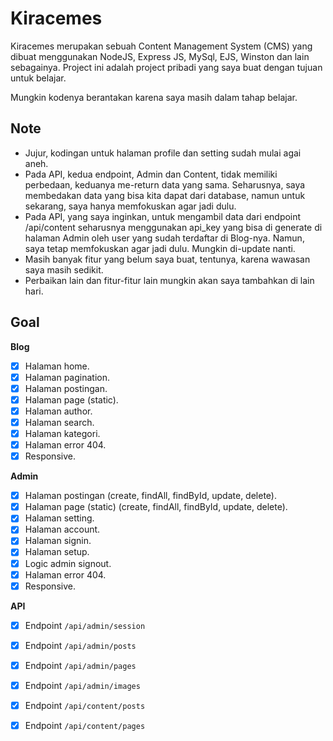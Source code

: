 # Kiracemes

Kiracemes merupakan sebuah Content Management System (CMS) yang dibuat menggunakan NodeJS, Express JS, MySql, EJS, Winston dan lain sebagainya. Project ini adalah project pribadi yang saya buat dengan tujuan untuk belajar.

Mungkin kodenya berantakan karena saya masih dalam tahap belajar.

## Note

- Jujur, kodingan untuk halaman profile dan setting sudah mulai agai aneh.
- Pada API, kedua endpoint, Admin dan Content, tidak memiliki perbedaan, keduanya me-return data yang sama. Seharusnya, saya membedakan data yang bisa kita dapat dari database, namun untuk sekarang, saya hanya memfokuskan agar jadi dulu.
- Pada API, yang saya inginkan, untuk mengambil data dari endpoint /api/content seharusnya menggunakan api_key yang bisa di generate di halaman Admin oleh user yang sudah terdaftar di Blog-nya. Namun, saya tetap memfokuskan agar jadi dulu. Mungkin di-update nanti.
- Masih banyak fitur yang belum saya buat, tentunya, karena wawasan saya masih sedikit.
- Perbaikan lain dan fitur-fitur lain mungkin akan saya tambahkan di lain hari.

## Goal

**Blog**

- [x] Halaman home.
- [x] Halaman pagination.
- [x] Halaman postingan.
- [x] Halaman page (static).
- [x] Halaman author.
- [x] Halaman search.
- [x] Halaman kategori.
- [x] Halaman error 404.
- [x] Responsive.

**Admin**

- [x] Halaman postingan (create, findAll, findById, update, delete).
- [x] Halaman page (static) (create, findAll, findById, update, delete).
- [x] Halaman setting.
- [x] Halaman account.
- [x] Halaman signin.
- [x] Halaman setup.
- [x] Logic admin signout.
- [x] Halaman error 404.
- [x] Responsive.

**API**

- [x] Endpoint `/api/admin/session`
- [x] Endpoint `/api/admin/posts`
- [x] Endpoint `/api/admin/pages`
- [x] Endpoint `/api/admin/images`

- [x] Endpoint `/api/content/posts`
- [x] Endpoint `/api/content/pages`
